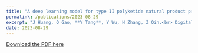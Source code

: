 ```yaml
---
title: "A deep learning model for type II polyketide natural product prediction without sequence alignment"
permalink: /publications/2023-08-29
excerpt: "J Huang, Q Gao, **Y Tang**, Y Wu, H Zhang, Z Qin.<br> Digital Discovery 2 (5), 1484-1493"
date: 2023-08-29
---
```


[Download the PDF here](https://github.com/jamestang23/jamestang23.github.io/blob/master/15.pdf)
